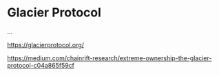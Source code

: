 # Glacier Protocol

...

https://glacierprotocol.org/

https://medium.com/chainrift-research/extreme-ownership-the-glacier-protocol-c04a865f59cf

